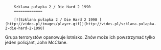 
        Szklana pułapka 2 / Die Hard 2 1990 
        =============
        
        [![Szklana pułapka 2 / Die Hard 2 1990 ](http://vidos.pl/images/player.gif)](http://vidos.pl/szklana-pulapka-2-die-hard-2-1990)
        
        
 Grupa terrorystów opanowuje lotnisko. Znów może ich powstrzymać tylko jeden policjant, John McClane.
    